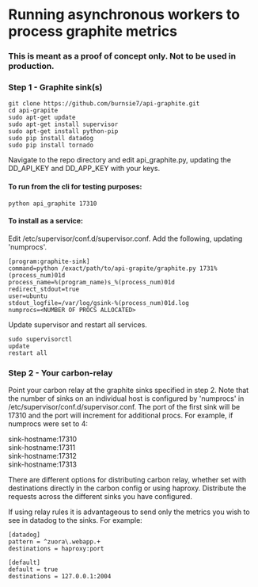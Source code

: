 # Running asynchronous workers to process graphite metrics
### This is meant as a proof of concept only. Not to be used in production.

### Step 1 - Graphite sink(s)

```
git clone https://github.com/burnsie7/api-graphite.git
cd api-grapite
sudo apt-get update
sudo apt-get install supervisor
sudo apt-get install python-pip
sudo pip install datadog
sudo pip install tornado
```

Navigate to the repo directory and edit api_graphite.py, updating the DD_API_KEY and DD_APP_KEY with your keys.

#### To run from the cli for testing purposes:

`python api_graphite 17310`


#### To install as a service:

Edit /etc/supervisor/conf.d/supervisor.conf.  Add the following, updating 'numprocs'.
```
[program:graphite-sink]
command=python /exact/path/to/api-grapite/graphite.py 1731%(process_num)01d
process_name=%(program_name)s_%(process_num)01d
redirect_stdout=true
user=ubuntu
stdout_logfile=/var/log/gsink-%(process_num)01d.log
numprocs=<NUMBER OF PROCS ALLOCATED>
```

Update supervisor and restart all services.

```
sudo supervisorctl
update
restart all
```

### Step 2 - Your carbon-relay

Point your carbon relay at the graphite sinks specified in step 2.  Note that the number of sinks on an individual host is configured by 'numprocs' in /etc/supervisor/conf.d/supervisor.conf.  The port of the first sink will be 17310 and the port will increment for additional procs.  For example, if numprocs were set to 4:

sink-hostname:17310  
sink-hostname:17311  
sink-hostname:17312  
sink-hostname:17313  

There are different options for distributing carbon relay, whether set with destinations directly in the carbon config or using haproxy.  Distribute the requests across the different sinks you have configured.

If using relay rules it is advantageous to send only the metrics you wish to see in datadog to the sinks.  For example:

```
[datadog]
pattern = ^zuora\.webapp.+
destinations = haproxy:port

[default]
default = true
destinations = 127.0.0.1:2004
```

